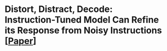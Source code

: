 # Distort, Distract, Decode: Instruction-Tuned Model Can Refine its Response from Noisy Instructions [[Paper](https://www.google.com/url?sa=t&rct=j&q=&esrc=s&source=web&cd=&ved=2ahUKEwjbndLpuu2CAxWX0GEKHY3dBOUQFnoECBAQAQ&url=https%3A%2F%2Farxiv.org%2Fabs%2F2311.00233&usg=AOvVaw0ZOF7zPWlPT11XCYhPTvrr&opi=89978449)]